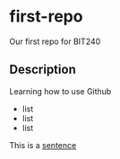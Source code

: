 # first-repo
Our first repo for BIT240

## Description

Learning how to use Github

- list
- list
- list

This is a [sentence](https://thebrockellis.com)
